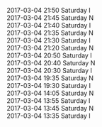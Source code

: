 2017-03-04 21:50 Saturday  I  
2017-03-04 21:45 Saturday  N  
2017-03-04 21:40 Saturday  I  
2017-03-04 21:35 Saturday  N  
2017-03-04 21:30 Saturday  I  
2017-03-04 21:20 Saturday  N  
2017-03-04 20:50 Saturday  I  
2017-03-04 20:40 Saturday  N  
2017-03-04 20:30 Saturday  I  
2017-03-04 19:35 Saturday  N  
2017-03-04 19:30 Saturday  I  
2017-03-04 14:05 Saturday  N  
2017-03-04 13:55 Saturday  I  
2017-03-04 13:45 Saturday  N  
2017-03-04 13:35 Saturday  I  
